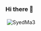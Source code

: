 ### Hi there 👋

<!--
**SyedMa3/SyedMa3** is a ✨ _special_ ✨ repository because its `README.md` (this file) appears on your GitHub profile.

Here are some ideas to get you started:

- 🔭 I’m currently working on ...
- 🌱 I’m currently learning ...
- 👯 I’m looking to collaborate on ...
- 🤔 I’m looking for help with ...
- 💬 Ask me about ...
- 📫 How to reach me: ...
- 😄 Pronouns: ...
- ⚡ Fun fact: ...
-->

<p>&nbsp;<img align="center" src="https://github-readme-stats.vercel.app/api?username=SyedMa3&show_icons=true&theme=dark&title_color=f3b526&text_color=f14fc4&cache_seconds=3000&locale=en" alt="SyedMa3" /></p>

